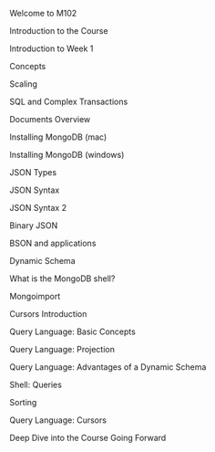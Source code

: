 Welcome to M102 

Introduction to the Course 

Introduction to Week 1 

Concepts 

Scaling 

SQL and Complex Transactions 

Documents Overview 

Installing MongoDB (mac) 

Installing MongoDB (windows)

JSON Types 

JSON Syntax 

JSON Syntax 2 

Binary JSON 

BSON and applications 

Dynamic Schema 

What is the MongoDB shell? 

Mongoimport 

Cursors Introduction 

Query Language: Basic Concepts 

Query Language: Projection 

Query Language: Advantages of a Dynamic Schema 

Shell: Queries 

Sorting 

Query Language: Cursors 

Deep Dive into the Course Going Forward
